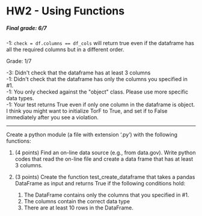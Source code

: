 # HW2 - Using Functions

##### Final grade: 6/7   


-1: ```check = df.columns == df_cols``` will return true even if the dataframe has all the required columns but in a different order.   


Grade: 1/7    

-3: Didn't check that the dataframe has at least 3 columns   
-1: Didn't check that the dataframe has only the columns you specified in #1.   
-1: You only checked against the "object" class. Please use more specific data types.   
-1: Your test returns True even if only one column in the dataframe is object. I think you might want to initialize TorF to True, and set if to False immediately after you see a violation.   

-----


Create a python module (a file with extension ‘.py’) with the following functions:

1. (4 points) Find an on-line data source (e.g., from data.gov). Write python codes that read the on-line file and create a data frame that has at least 3 columns.

1. (3 points) Create the function test_create_dataframe that takes a pandas DataFrame as input and returns True if the following conditions hold:

   1. The DataFrame contains only the columns that you specified in #1.
   1. The columns contain the correct data type
   1. There are at least 10 rows in the DataFrame.
